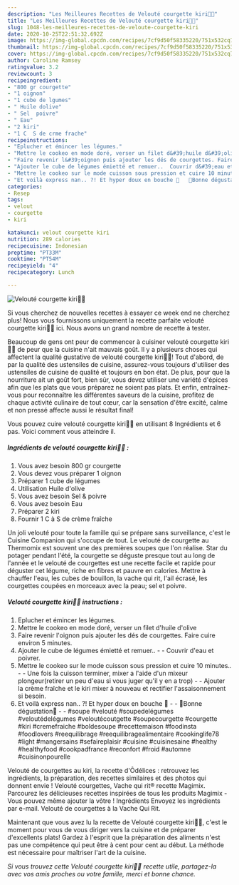 ```yaml
---
description: "Les Meilleures Recettes de Velouté courgette kiri🍁🍂"
title: "Les Meilleures Recettes de Velouté courgette kiri🍁🍂"
slug: 1048-les-meilleures-recettes-de-veloute-courgette-kiri
date: 2020-10-25T22:51:32.692Z
image: https://img-global.cpcdn.com/recipes/7cf9d50f58335220/751x532cq70/veloute-courgette-kiri🍁🍂-photo-principale-de-la-recette.jpg
thumbnail: https://img-global.cpcdn.com/recipes/7cf9d50f58335220/751x532cq70/veloute-courgette-kiri🍁🍂-photo-principale-de-la-recette.jpg
cover: https://img-global.cpcdn.com/recipes/7cf9d50f58335220/751x532cq70/veloute-courgette-kiri🍁🍂-photo-principale-de-la-recette.jpg
author: Caroline Ramsey
ratingvalue: 3.2
reviewcount: 3
recipeingredient:
- "800 gr courgette"
- "1 oignon"
- "1 cube de lgumes"
- " Huile dolive"
- " Sel  poivre"
- " Eau"
- "2 kiri"
- "1 C  S de crme frache"
recipeinstructions:
- "Eplucher et émincer les légumes."
- "Mettre le cookeo en mode doré, verser un filet d&#39;huile d&#39;olive"
- "Faire revenir l&#39;oignon puis ajouter les dés de courgettes. Faire cuire environ 5 minutes."
- "Ajouter le cube de légumes émietté et remuer..  Couvrir d&#39;eau et poivrer."
- "Mettre le cookeo sur le mode cuisson sous pression et cuire 10 minutes..  Une fois la cuisson terminer, mixer a l&#39;aide d&#39;un mixeur plongeur(retirer un peu d&#39;eau si vous juger qu&#39;il y en a trop)  Ajouter la crème fraîche et le kiri mixer à nouveau et rectifier l&#39;assaisonnement si besoin."
- "Et voilà express nan.. ?! Et hyper doux en bouche 👄   🌸Bonne dégustation🌸  #soupe #velouté #soupedelégumes #veloutédelégumes #veloutécoutgette #soupecourgette #courgette #kiri #cremefraiche #boldesoupe #recettemaison #foodinsta #foodlovers #reequilibrage #reequilibragealimentaire #cookinglife78 #light #mangersains #sefaireplaisir #cuisine #cuisinesaine #healthy #healthyfood #cookpadfrance #reconfort #froid #automne #cuisinonpourelle"
categories:
- Resep
tags:
- velout
- courgette
- kiri

katakunci: velout courgette kiri 
nutrition: 289 calories
recipecuisine: Indonesian
preptime: "PT33M"
cooktime: "PT54M"
recipeyield: "4"
recipecategory: Lunch

---
```



![Velouté courgette kiri🍁🍂](https://img-global.cpcdn.com/recipes/7cf9d50f58335220/751x532cq70/veloute-courgette-kiri🍁🍂-photo-principale-de-la-recette.jpg)

Si vous cherchez de nouvelles recettes à essayer ce week end ne cherchez plus! Nous vous fournissons uniquement la recette parfaite velouté courgette kiri🍁🍂 ici. Nous avons un grand nombre de recette à tester.

Beaucoup de gens ont peur de commencer à cuisiner velouté courgette kiri🍁🍂 de peur que la cuisine n'ait mauvais goût. Il y a plusieurs choses qui affectent la qualité gustative de velouté courgette kiri🍁🍂! Tout d'abord, de par la qualité des ustensiles de cuisine, assurez-vous toujours d'utiliser des ustensiles de cuisine de qualité et toujours en bon état. De plus, pour que la nourriture ait un goût fort, bien sûr, vous devez utiliser une variété d'épices afin que les plats que vous préparez ne soient pas plats. Et enfin, entraînez-vous pour reconnaître les différentes saveurs de la cuisine, profitez de chaque activité culinaire de tout cœur, car la sensation d'être excité, calme et non pressé affecte aussi le résultat final!

<!--inarticleads1-->

Vous pouvez cuire velouté courgette kiri🍁🍂 en utilisant 8 Ingrédients et 6 pas. Voici comment vous atteindre il.

##### Ingrédients de velouté courgette kiri🍁🍂 :

1. Vous avez besoin 800 gr courgette
1. Vous devez vous préparer 1 oignon
1. Préparer 1 cube de légumes
1. Utilisation  Huile d&#39;olive
1. Vous avez besoin  Sel &amp; poivre
1. Vous avez besoin  Eau
1. Préparer 2 kiri
1. Fournir 1 C à S de crème fraîche


Un joli velouté pour toute la famille qui se prépare sans surveillance, c&#39;est le Cuisine Companion qui s&#39;occupe de tout. Le velouté de courgette au Thermomix est souvent une des premières soupes que l&#39;on réalise. Star du potager pendant l&#39;été, la courgette se déguste presque tout au long de l&#39;année et le velouté de courgettes est une recette facile et rapide pour déguster cet légume, riche en fibres et pauvre en calories. Mettre à chauffer l&#39;eau, les cubes de bouillon, la vache qui rit, l&#39;ail écrasé, les courgettes coupées en morceaux avec la peau; sel et poivre. 

<!--inarticleads2-->

##### Velouté courgette kiri🍁🍂 instructions :

1. Eplucher et émincer les légumes.
1. Mettre le cookeo en mode doré, verser un filet d&#39;huile d&#39;olive
1. Faire revenir l&#39;oignon puis ajouter les dés de courgettes. Faire cuire environ 5 minutes.
1. Ajouter le cube de légumes émietté et remuer.. -  - Couvrir d&#39;eau et poivrer.
1. Mettre le cookeo sur le mode cuisson sous pression et cuire 10 minutes.. -  - Une fois la cuisson terminer, mixer a l&#39;aide d&#39;un mixeur plongeur(retirer un peu d&#39;eau si vous juger qu&#39;il y en a trop) -  - Ajouter la crème fraîche et le kiri mixer à nouveau et rectifier l&#39;assaisonnement si besoin.
1. Et voilà express nan.. ?! Et hyper doux en bouche 👄  -  - 🌸Bonne dégustation🌸 -  - #soupe #velouté #soupedelégumes #veloutédelégumes #veloutécoutgette #soupecourgette #courgette #kiri #cremefraiche #boldesoupe #recettemaison #foodinsta #foodlovers #reequilibrage #reequilibragealimentaire #cookinglife78 #light #mangersains #sefaireplaisir #cuisine #cuisinesaine #healthy #healthyfood #cookpadfrance #reconfort #froid #automne #cuisinonpourelle


Velouté de courgettes au kiri, la recette d&#39;Ôdélices : retrouvez les ingrédients, la préparation, des recettes similaires et des photos qui donnent envie ! Velouté courgettes, Vache qui rit® recette Magimix. Parcourez les délicieuses recettes inspirées de tous les produits Magimix - Vous pouvez même ajouter la vôtre ! Ingrédients Envoyez les ingrédients par e-mail. Velouté de courgettes à la Vache Qui Rit. 

<!--inarticleads1-->

<p>
Maintenant que vous avez lu la recette de Velouté courgette kiri🍁🍂, c'est le moment pour vous de vous diriger vers la cuisine et de préparer d'excellents plats! Gardez à l'esprit que la préparation des aliments n'est pas une compétence qui peut être à cent pour cent au début. La méthode est nécessaire pour maîtriser l'art de la cuisine.
</p>

<p>
<i>Si vous trouvez cette Velouté courgette kiri🍁🍂 recette utile, partagez-la avec vos amis proches ou votre famille, merci et bonne chance.</i>
</p>
